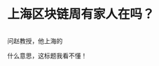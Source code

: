 # 上海区块链周有家人在吗？


<img src="static/image/smiley/default/lol.gif" smilieid="12" border="0" alt="" /> 

问赵教授，他上海的

什么意思，这标题我看不懂！<br />
<br />
<img src="static/image/smiley/default/sad.gif" smilieid="2" border="0" alt="" /><img src="static/image/smiley/default/sad.gif" smilieid="2" border="0" alt="" /><img src="static/image/smiley/default/sad.gif" smilieid="2" border="0" alt="" />

